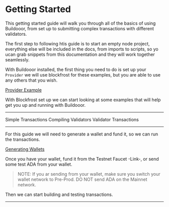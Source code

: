 # Getting Started

This getting started guide will walk you through all of the basics of using Buildooor,
from set up to submitting complex transactions with different validators.

The first step to following htis guide is to start an empty node project, everything else
will be included in the docs, from imports to scripts, so yo ucan grab snippets from
this documentation and they will work together seamlessly.

With Buildooor installed, the first thing you need to do is set up your `Provider` we will
use blockfrost for these examples, but you are able to use any others that you wish.

[Provider Example](/examples/Provider)

With Blockfrost set up we can start looking at some examples that will help get you up and
running with Buildooor.

---

Simple Transactions
Compiling Validators
Validator Transactions

---

For this guide we will need to generate a wallet and fund it, so we can run the 
transactions.

[Generating Wallets](/examples/GeneratingWallets)

Once you have your wallet, fund it from the Testnet Faucet -Link-, or send some test ADA from your wallet.

> NOTE:
> If you ar sending from your wallet, make sure you switch your wallet network to Pre-Prod.
> DO NOT send ADA on the Mainnet network.

Then we can start building and testing transactions.

---


